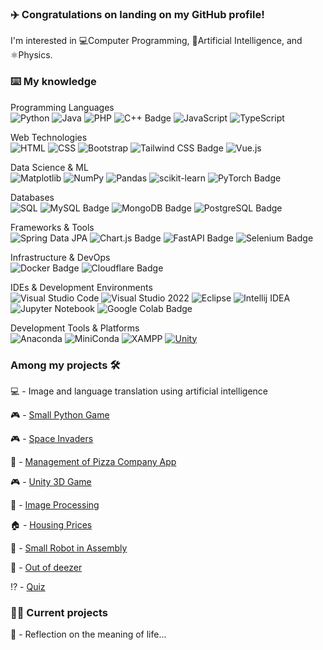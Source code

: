 ### ✈️ Congratulations on landing on my GitHub profile!

I'm interested in 💻Computer Programming, 🤖Artificial Intelligence, and ⚛️Physics.

### ⌨️ My knowledge

Programming Languages <br>
![Python](https://img.shields.io/badge/python-3670A0?style=for-the-badge&logo=python&logoColor=ffdd54) ![Java](https://img.shields.io/badge/Java-ED8B00?style=for-the-badge&logo=openjdk&logoColor=white) ![PHP](https://img.shields.io/badge/PHP-777BB4?style=for-the-badge&logo=php&logoColor=white) ![C++ Badge](https://img.shields.io/badge/C%2B%2B-00599C?logo=cplusplus&logoColor=fff&style=flat) ![JavaScript](https://img.shields.io/badge/javascript-%23323330.svg?style=for-the-badge&logo=javascript&logoColor=%23F7DF1E) ![TypeScript](https://img.shields.io/badge/typescript-%23007ACC.svg?style=for-the-badge&logo=typescript&logoColor=white)

Web Technologies <br>
![HTML](https://img.shields.io/badge/HTML-E34F26?style=for-the-badge&logo=html5&logoColor=white) ![CSS](https://img.shields.io/badge/CSS-1572B6?style=for-the-badge&logo=css3&logoColor=white) ![Bootstrap](https://img.shields.io/badge/bootstrap-%238511FA.svg?style=for-the-badge&logo=bootstrap&logoColor=white) ![Tailwind CSS Badge](https://img.shields.io/badge/Tailwind%20CSS-06B6D4?logo=tailwindcss&logoColor=fff&style=flat) ![Vue.js](https://img.shields.io/badge/vuejs-%2335495e.svg?style=for-the-badge&logo=vuedotjs&logoColor=%234FC08D)

Data Science & ML <br>
![Matplotlib](https://img.shields.io/badge/Matplotlib-%23ffffff.svg?style=for-the-badge&logo=Matplotlib&logoColor=black) ![NumPy](https://img.shields.io/badge/numpy-%23013243.svg?style=for-the-badge&logo=numpy&logoColor=white) ![Pandas](https://img.shields.io/badge/pandas-%23150458.svg?style=for-the-badge&logo=pandas&logoColor=white) ![scikit-learn](https://img.shields.io/badge/scikit--learn-%23F7931E.svg?style=for-the-badge&logo=scikit-learn&logoColor=white) ![PyTorch Badge](https://img.shields.io/badge/PyTorch-EE4C2C?logo=pytorch&logoColor=fff&style=flat)

Databases <br>
![SQL](https://img.shields.io/badge/sql-%2300f.svg?style=for-the-badge&logo=sql&logoColor=white) ![MySQL Badge](https://img.shields.io/badge/MySQL-4479A1?logo=mysql&logoColor=fff&style=flat) ![MongoDB Badge](https://img.shields.io/badge/MongoDB-47A248?logo=mongodb&logoColor=fff&style=flat) ![PostgreSQL Badge](https://img.shields.io/badge/PostgreSQL-4169E1?logo=postgresql&logoColor=fff&style=flat)

Frameworks & Tools <br>
![Spring Data JPA](https://img.shields.io/badge/Spring_data_jpa-6DB33F?style=for-the-badge&logo=SpringSecurity&logoColor=white) ![Chart.js Badge](https://img.shields.io/badge/Chart.js-FF6384?logo=chartdotjs&logoColor=fff&style=flat) ![FastAPI Badge](https://img.shields.io/badge/FastAPI-009688?logo=fastapi&logoColor=fff&style=flat) ![Selenium Badge](https://img.shields.io/badge/Selenium-43B02A?logo=selenium&logoColor=fff&style=flat)

Infrastructure & DevOps <br>
![Docker Badge](https://img.shields.io/badge/Docker-2496ED?logo=docker&logoColor=fff&style=flat) ![Cloudflare Badge](https://img.shields.io/badge/Cloudflare-F38020?logo=cloudflare&logoColor=fff&style=flat)

IDEs & Development Environments <br>
![Visual Studio Code](https://img.shields.io/badge/Visual%20Studio%20Code-0078d7.svg?style=for-the-badge&logo=visual-studio-code&logoColor=white) ![Visual Studio 2022](https://img.shields.io/badge/Visual%20Studio-5C2D91.svg?style=for-the-badge&logo=visual-studio&logoColor=purple) ![Eclipse](https://img.shields.io/badge/Eclipse-FE7A16.svg?style=for-the-badge&logo=Eclipse&logoColor=white) ![Intellij IDEA](https://img.shields.io/badge/Intellij%20Idea-000?logo=intellij-idea&style=for-the-badge) ![Jupyter Notebook](https://img.shields.io/badge/jupyter-%23FA0F00.svg?style=for-the-badge&logo=jupyter&logoColor=white) ![Google Colab Badge](https://img.shields.io/badge/Google%20Colab-F9AB00?logo=googlecolab&logoColor=fff&style=flat)

Development Tools & Platforms <br>
![Anaconda](https://img.shields.io/badge/Anaconda-%2344A833.svg?style=for-the-badge&logo=anaconda&logoColor=white) ![MiniConda](https://img.shields.io/badge/miniconda-%2344A833.svg?style=for-the-badge&logo=anaconda&logoColor=white) ![XAMPP](https://img.shields.io/badge/XAMPP-FB7A24.svg?style=for-the-badge&logo=XAMPP&logoColor=white) [![Unity](https://img.shields.io/badge/Unity-%23000000.svg?logo=unity&logoColor=white)](#)


### Among my projects 🛠️

💻 - Image and language translation using artificial intelligence

🎮 - [Small Python Game](https://github.com/michel-ch/chronoSpy)

🎮 - [Space Invaders](https://github.com/michel-ch/SpaceInvaders)

🍕 - [Management of Pizza Company App](https://github.com/michel-ch/pizza)

🎮 - [Unity 3D Game](https://github.com/michel-ch/unityXR)

🎦 - [Image Processing](https://github.com/michel-ch/traitement-images)

🏠 - [Housing Prices](https://github.com/michel-ch/HousingPrices)

🤖 - [Small Robot in Assembly](https://github.com/michel-ch/ASM-EvalBot)

🎵 - [Out of deezer](https://github.com/michel-ch/musicDownloader)

⁉️ - [Quiz](https://github.com/michel-ch/quiz-app)

### 👷‍♂️ Current projects

🧠 - Reflection on the meaning of life...
